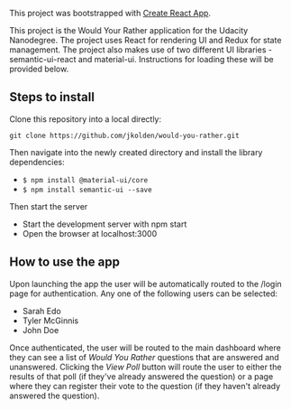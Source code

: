 This project was bootstrapped with [Create React App](https://github.com/facebookincubator/create-react-app).

This project is the Would Your Rather application for the Udacity Nanodegree. The project uses React for rendering UI and Redux for state management. The project also makes use of two different UI libraries - semantic-ui-react and material-ui. Instructions for loading these will be provided below.

## Steps to install

Clone this repository into a local directly:

```git clone https://github.com/jkolden/would-you-rather.git```

Then navigate into the newly created directory and install the library dependencies:

- ```$ npm install @material-ui/core ```
- ```$ npm install semantic-ui --save ```

Then start the server
- Start the development server with npm start
- Open the browser at localhost:3000

## How to use the app

Upon launching the app the user will be automatically routed to the /login page for authentication. Any one of the following users can be selected:

  - Sarah Edo
  - Tyler McGinnis
  - John Doe

Once authenticated, the user will be routed to the main dashboard where they can see a list of *Would You Rather* questions that are answered and unanswered. Clicking the *View Poll* button will route the user to either the results of that poll (if they've already answered the question) or a page where they can register their vote to the question (if they haven't already answered the question).




